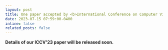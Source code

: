 ```yaml
---
layout: post
title: One paper accepted by <b>International Conference on Computer Vision</b> 2023 (<b>ICCV 2023</b>)! Acceptance rates&#58; 26.15&#37;, 2160&#47;8260.
date: 2023-07-15 07:59:00-0400
inline: false
related_posts: false
---
```


<b> Details of our ICCV'23 paper will be released soon. </b>
